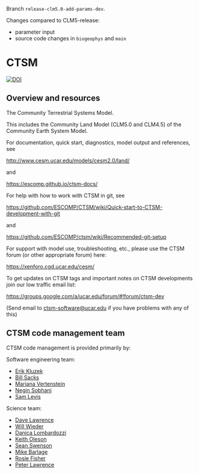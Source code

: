 Branch `release-clm5.0-add-params-dev`.

Changes compared to CLM5-release:
- parameter input
- source code changes in `biogeophys` and `main`

# CTSM

[![DOI](https://zenodo.org/badge/DOI/10.5281/zenodo.3739617.svg)](https://doi.org/10.5281/zenodo.3739617)

## Overview and resources

The Community Terrestrial Systems Model.

This includes the Community Land Model (CLM5.0 and CLM4.5) of the Community Earth System Model.

For documentation, quick start, diagnostics, model output and
references, see

http://www.cesm.ucar.edu/models/cesm2.0/land/

and

https://escomp.github.io/ctsm-docs/

For help with how to work with CTSM in git, see

https://github.com/ESCOMP/CTSM/wiki/Quick-start-to-CTSM-development-with-git

and

https://github.com/ESCOMP/ctsm/wiki/Recommended-git-setup

For support with model use, troubleshooting, etc., please use the CTSM forum (or other
appropriate forum) here:

https://xenforo.cgd.ucar.edu/cesm/

To get updates on CTSM tags and important notes on CTSM developments
join our low traffic email list:

https://groups.google.com/a/ucar.edu/forum/#!forum/ctsm-dev

(Send email to ctsm-software@ucar.edu if you have problems with any of this)

## CTSM code management team

CTSM code management is provided primarily by:

Software engineering team:
- [Erik Kluzek](https://github.com/ekluzek)
- [Bill Sacks](https://github.com/billsacks)
- [Mariana Vertenstein](https://github.com/mvertens)
- [Negin Sobhani](https://github.com/negin513)
- [Sam Levis](https://github.com/slevisconsulting)

Science team:
- [Dave Lawrence](https://github.com/dlawrenncar)
- [Will Wieder](https://github.com/wwieder)
- [Danica Lombardozzi](https://github.com/danicalombardozzi)
- [Keith Oleson](https://github.com/olyson)
- [Sean Swenson](https://github.com/swensosc)
- [Mike Barlage](https://github.com/barlage)
- [Rosie Fisher](https://github.com/rosiealice)
- [Peter Lawrence](https://github.com/lawrencepj1)
